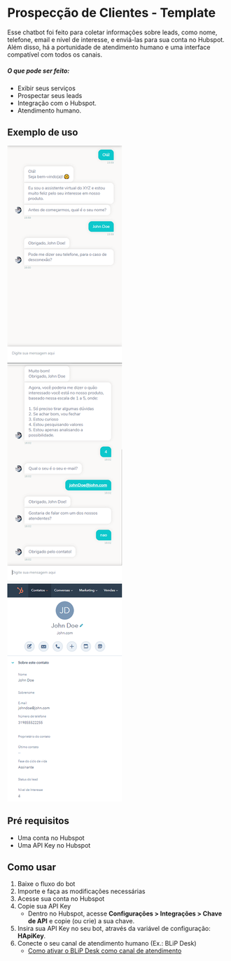 # Prospecção de Clientes - Template

Esse chatbot foi feito para coletar informações sobre leads, como nome, telefone, email e nível de interesse, e enviá-las para sua conta no Hubspot. Além disso, há a portunidade de atendimento humano e uma interface compatível com todos os canais.

##### O que pode ser feito:
* Exibir seus serviços
* Prospectar seus leads
* Integração com o Hubspot.
* Atendimento humano.

## Exemplo de uso

![](images/Exemplo01.png) ![](images/Exemplo02.png)<br>
![](images/Exemplo03.png)

## Pré requisitos
* Uma conta no Hubspot
* Uma API Key no Hubspot

## Como usar

1. Baixe o fluxo do bot
2. Importe e faça as modificações necessárias
3. Acesse sua conta no Hubspot
4. Copie sua API Key
    * Dentro no Hubspot, acesse **Configurações > Integrações > Chave de API** e copie (ou crie) a sua chave.
5. Insira sua API Key no seu bot, através da variável de configuração: **HApiKey**.
6. Conecte o seu canal de atendimento humano (Ex.: BLiP Desk)
    * [Como ativar o BLiP Desk como canal de atendimento](https://help.blip.ai/docs/helpdesk/blipdesk/como-ativar-blip-desk-canal/)